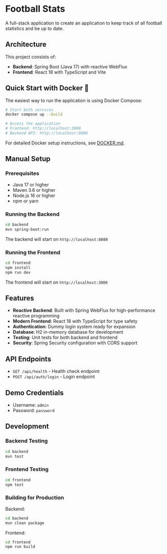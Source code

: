 # Football Stats

A full-stack application to create an application to keep track of all football statistics and be up to date.

## Architecture

This project consists of:
- **Backend**: Spring Boot (Java 17) with reactive WebFlux
- **Frontend**: React 18 with TypeScript and Vite

## Quick Start with Docker 🐳

The easiest way to run the application is using Docker Compose:

```bash
# Start both services
docker compose up --build

# Access the application
# Frontend: http://localhost:3000
# Backend API: http://localhost:8080
```

For detailed Docker setup instructions, see [DOCKER.md](./DOCKER.md).

## Manual Setup

### Prerequisites

- Java 17 or higher
- Maven 3.6 or higher
- Node.js 16 or higher
- npm or yarn

### Running the Backend

```bash
cd backend
mvn spring-boot:run
```

The backend will start on `http://localhost:8080`

### Running the Frontend

```bash
cd frontend
npm install
npm run dev
```

The frontend will start on `http://localhost:3000`

## Features

- **Reactive Backend**: Built with Spring WebFlux for high-performance reactive programming
- **Modern Frontend**: React 18 with TypeScript for type safety
- **Authentication**: Dummy login system ready for expansion
- **Database**: H2 in-memory database for development
- **Testing**: Unit tests for both backend and frontend
- **Security**: Spring Security configuration with CORS support

## API Endpoints

- `GET /api/health` - Health check endpoint
- `POST /api/auth/login` - Login endpoint

## Demo Credentials

- Username: `admin`
- Password: `password`

## Development

### Backend Testing

```bash
cd backend
mvn test
```

### Frontend Testing

```bash
cd frontend
npm test
```

### Building for Production

Backend:
```bash
cd backend
mvn clean package
```

Frontend:
```bash
cd frontend
npm run build
```
